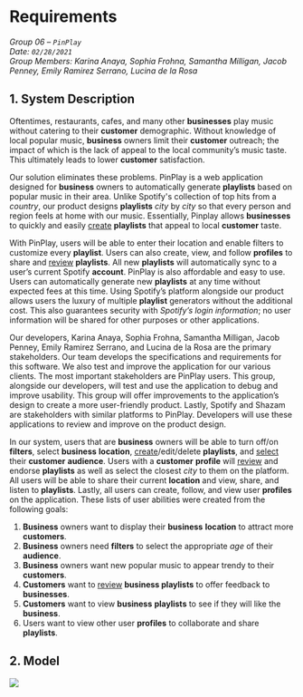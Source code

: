 # Requirements

*Group 06 – `PinPlay`\
Date: `02/28/2021`\
Group Members: Karina Anaya, Sophia Frohna, Samantha Milligan, Jacob Penney, Emily Ramirez Serrano, Lucina de la Rosa*

## 1. System Description

Oftentimes, restaurants, cafes, and many other **businesses** play music without catering to their **customer** demographic. Without knowledge of local popular music, **business** owners limit their **customer** outreach; the impact of which is the lack of appeal to the local community’s music taste. This ultimately leads to lower **customer** satisfaction.

Our solution eliminates these problems. PinPlay is a web application designed for **business** owners to automatically generate **playlists** based on popular music in their area. Unlike Spotify's collection of top hits from a *country*, our product designs **playlists** *city* by *city* so that every person and region feels at home with our music. Essentially, Pinplay allows **businesses** to quickly and easily <ins>create</ins> **playlists** that appeal to local **customer** taste.

With PinPlay, users will be able to enter their location and enable filters to customize every **playlist**. Users can also create, view, and follow **profiles** to share and <ins>review</ins> **playlists**. All new **playlists** will automatically sync to a user’s current Spotify **account**. PinPlay is also affordable and easy to use. Users can automatically generate new **playlists** at any time without expected fees at this time. Using Spotify’s platform alongside our product allows users the luxury of multiple **playlist** generators without the additional cost. This also guarantees security with *Spotify’s login information*; no user information will be shared for other purposes or other applications.

Our developers, Karina Anaya, Sophia Frohna, Samantha Milligan, Jacob Penney, Emily Ramirez Serrano, and Lucina de la Rosa are the primary stakeholders. Our team develops the specifications and requirements for this software. We also test and improve the application for our various clients. The most important stakeholders are PinPlay users. This group, alongside our developers, will test and use the application to debug and improve usability. This group will offer improvements to the application’s design to create a more user-friendly product. Lastly, Spotify and Shazam are stakeholders with similar platforms to PinPlay. Developers will use these applications to review and improve on the product design.

In our system, users that are **business** owners will be able to turn off/on **filters**, select **business** **location**, <ins>create</ins>/edit/delete **playlists**, and <ins>select</ins> their **customer** **audience**. Users with a **customer** **profile** will <ins>review</ins> and endorse **playlists** as well as select the closest *city* to them on the platform. All users will be able to share their current **location** and view, share, and listen to **playlists**. Lastly, all users can create, follow, and view user **profiles** on the application. These lists of user abilities were created from the following goals:
  1. **Business** owners want to display their **business** **location** to attract more **customers**.
  2. **Business** owners need **filters** to select the appropriate *age* of their **audience**.
  3. **Business** owners want new popular music to appear trendy to their **customers**.
  4. **Customers** want to <ins>review</ins> **business playlists** to offer feedback to **businesses**.
  5. **Customers** want to view **business** **playlists** to see if they will like the **business**.
  6. Users want to view other user **profiles** to collaborate and share **playlists**.

## 2. Model
![](/media/analysis/model.png)
